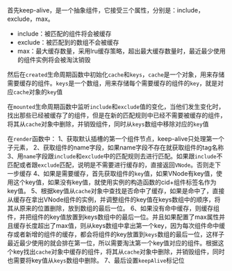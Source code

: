 
首先keep-alive，是一个抽象组件，它接受三个属性，分别是：include，exclude，max。

- include：被匹配的组件将会被缓存
- exclude：被匹配到的数组不会被缓存
- max：最大缓存数量，采用lru缓存策略，超出最大缓存数量时，最近最少使用的组件实例将会被淘汰销毁

然后在`created`生命周期函数中初始化`cache`和`keys`，`cache`是一个对象，用来存储需要缓存的组件。`keys`是一个数组，用来存储每个需要缓存的组件的`key`，就是对应`cache`对象的`key`值

在`mounted`生命周期函数中监听`include`和`exclude`值的变化，当他们发生变化时，找出那些已经被缓存了的组件，但是在新的匹配规则中已经不需要被缓存的组件，将其从`cache`对象中删除，并销毁组件，同时从`keys`数组中移除对应的`key`值

在`render`函数中：
1、获取默认插槽的第一个组件节点，keep-alive只处理第一个子元素，
2、获取组件的name字段，如果name字段不存在就获取组件的tag名称
3、用`name`字段跟`include`和`exclude`中的匹配规则去进行匹配。如果跟`include`不匹配或者跟`exclude`匹配，说明是不需要进行缓存的，直接返回`VNode`。否则走下一步缓存
4、如果是需要缓存，首先获取组件的`key`值，如果VNode有key值，使用这个key值，如果没有key值，就使用实例的构造函数的cid+组件标签名作为key值。
5、根据key值从`cache`对象中查找是否命中了缓存，如果是命中了，直接从缓存在拿出VNode组件的实例，并调整组件的key值在keys数组中的顺序，将其从原来的位置删除，放到数组的最后一位。
6、如果没有命中缓存，则缓存组件，并把组件的key值放置到keys数组中的最后一位。并且如果配置了max属性并且缓存长度超出了max值，则从keys数组中拿出第一个key，因为每次组件命中缓存或者新增的组件的缓存，都会将组件的key放置到`keys`数组的最后一位，这样子最近最少使用的就会排在第一位，所以需要淘汰第一个key值对应的组件。根据这个key找出`cache`对象中缓存的组件，将其从`cache`对象中删除，并销毁组件，同时也需要将key值从`keys`数组中删除。
7、最后设置`keepAlive`标记位